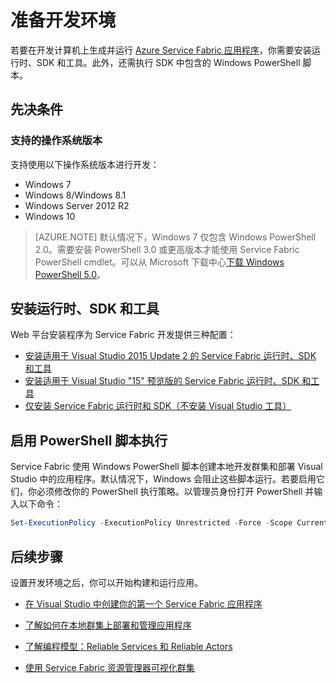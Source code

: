 <properties
   pageTitle="设置开发环境 | Azure"
   description="安装运行时、SDK 和工具并创建本地开发群集。完成此设置后，你就可以开始生成应用程序。"
   services="service-fabric"
   documentationCenter=".net"
   authors="seanmck"
   manager="samgeo"
   editor=""/>

<tags
   ms.service="service-fabric"
   ms.date="06/15/2016"
   wacn.date="07/04/2016"/>

# 准备开发环境
 若要在开发计算机上生成并运行 [Azure Service Fabric 应用程序][1]，你需要安装运行时、SDK 和工具。此外，还需执行 SDK 中包含的 Windows PowerShell 脚本。

## 先决条件
### 支持的操作系统版本
支持使用以下操作系统版本进行开发：

- Windows 7
- Windows 8/Windows 8.1
- Windows Server 2012 R2
- Windows 10

>[AZURE.NOTE] 默认情况下，Windows 7 仅包含 Windows PowerShell 2.0。需要安装 PowerShell 3.0 或更高版本才能使用 Service Fabric PowerShell cmdlet。可以从 Microsoft 下载中心[下载 Windows PowerShell 5.0][powershell5-download]。

## 安装运行时、SDK 和工具

Web 平台安装程序为 Service Fabric 开发提供三种配置：

- [安装适用于 Visual Studio 2015 Update 2 的 Service Fabric 运行时、SDK 和工具][full-bundle-vs2015]
- [安装适用于 Visual Studio "15" 预览版的 Service Fabric 运行时、SDK 和工具][full-bundle-dev15]
- [仅安装 Service Fabric 运行时和 SDK（不安装 Visual Studio 工具）][core-sdk]


## 启用 PowerShell 脚本执行

Service Fabric 使用 Windows PowerShell 脚本创建本地开发群集和部署 Visual Studio 中的应用程序。默认情况下，Windows 会阻止这些脚本运行。若要启用它们，你必须修改你的 PowerShell 执行策略。以管理员身份打开 PowerShell 并输入以下命令：

```powershell
Set-ExecutionPolicy -ExecutionPolicy Unrestricted -Force -Scope CurrentUser
```

## 后续步骤
设置开发环境之后，你可以开始构建和运行应用。

- [在 Visual Studio 中创建你的第一个 Service Fabric 应用程序](/documentation/articles/service-fabric-create-your-first-application-in-visual-studio/)
- [了解如何在本地群集上部署和管理应用程序](/documentation/articles/service-fabric-get-started-with-a-local-cluster/)
- [了解编程模型：Reliable Services 和 Reliable Actors](/documentation/articles/service-fabric-choose-framework/)

- [使用 Service Fabric 资源管理器可视化群集](/documentation/articles/service-fabric-visualizing-your-cluster/)

[1]: /home/features/service-fabric "Service Fabric 活动页"
[2]: http://go.microsoft.com/fwlink/?LinkId=517106 "VS RC"
[full-bundle-vs2015]: http://www.microsoft.com/web/handlers/webpi.ashx?command=getinstallerredirect&appid=MicrosoftAzure-ServiceFabric-VS2015-2_1 "VS 2015 WebPI 链接"
[full-bundle-dev15]: http://www.microsoft.com/web/handlers/webpi.ashx?command=getinstallerredirect&appid=MicrosoftAzure-ServiceFabric-Dev15-2_1 "Dev15 WebPI 链接"
[core-sdk]: http://www.microsoft.com/web/handlers/webpi.ashx?command=getinstallerredirect&appid=ServiceFabricSDK_2_1 "Core SDK WebPI 链接"
[powershell5-download]: https://www.microsoft.com/zh-cn/download/details.aspx?id=50395

<!---HONumber=Mooncake_0627_2016-->